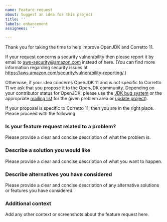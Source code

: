 ```yaml
---
name: Feature request
about: Suggest an idea for this project
title: ''
labels: enhancement
assignees: ''

---
```


Thank you for taking the time to help improve OpenJDK and Corretto 11.

If your request concerns a security vulnerability then please report it by email to aws-security@amazon.com instead of here.
(You can find more information regarding security issues at https://aws.amazon.com/security/vulnerability-reporting/.)

Otherwise, if your idea concerns OpenJDK 11
and is not specific to Corretto 11
we ask that you propose it to the OpenJDK community.
Depending on your contributor status for OpenJDK,
please use the [JDK bug system](https://bugs.openjdk.java.net/) or
the appropriate [mailing list](http://mail.openjdk.java.net/mailman/listinfo)
for the given problem area or [update project](http://mail.openjdk.java.net/mailman/listinfo/jdk-updates-dev)).

If your proposal is specific to Corretto 11,
then you are in the right place.
Please proceed with the following.

### Is your feature request related to a problem?
Please provide a clear and concise description of what the problem is.

### Describe a solution you would like
Please provide a clear and concise description of what you want to happen.

### Describe alternatives you have considered
Please provide a clear and concise description
of any alternative solutions or features you have considered.

### Additional context
Add any other context or screenshots about the feature request here.

